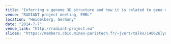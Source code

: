 ```yaml
---
title: "Inferring a genome 3D structure and how it is related to gene regulation in malaria parasite"
venue: "RADIANT project meeting, EMBL"
location: "Heidelberg, Germany"
date: "2014-7-7"
venue_link: "http://radiant-project.eu"
slides: "https://members.cbio.mines-paristech.fr/~jvert/talks/140626lyon/lyon.pdf"
---
```

